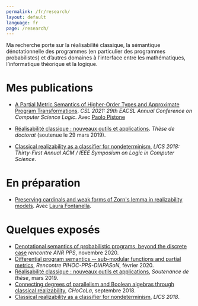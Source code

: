 ```yaml
---
permalink: /fr/research/
layout: default
language: fr
page: /research/
---
```


Ma recherche porte sur la réalisabilité classique, la sémantique dénotationnelle des programmes (en particulier des programmes probabilistes) et d’autres domaines à l’interface entre les mathématiques, l’informatique théorique et la logique.

Mes publications
================

* [A Partial Metric Semantics of Higher-Order Types and Approximate Program Transformations](https://hal.archives-ouvertes.fr/hal-03009790). *CSL 2021: 29th EACSL Annual Conference on Computer Science Logic*. Avec [Paolo Pistone](http://logica.uniroma3.it/pistone/)

* [Réalisabilité classique : nouveaux outils et applications](/docs/these.pdf). *Thèse de doctorat* (soutenue le 29 mars 2019).

* [Classical realizability as a classifier for nondeterminism](/docs/geoffroy-2018-classical-realizability-classifier-for-nondeterminism.pdf), *LICS 2018: Thirty-First Annual ACM / IEEE Symposium on Logic in Computer Science*.


En préparation
==============

* [Preserving cardinals and weak forms of Zorn's lemma in realizability models](/docs/fontanella-geoffroy-2019-preserving-cardinals-and-weak-zorn-in-classical-realizability.pdf). Avec [Laura Fontanella](https://www.i2m.univ-amu.fr/perso/laura.fontanella/). 

Quelques exposés
================

* [Denotational semantics of probabilistic programs, beyond the discrete case](/docs/slides-geoffroy-reunion-pps-11-20.pdf) *rencontre ANR PPS*, novembre 2020.
* [Differential program semantics -- sub-modular functions and partial metrics](/docs/slides-geoffroy-pihoc-02-20.pdf), *Rencontre PIHOC-PPS-DIAPASoN*, février 2020.
* [Réalisabilité classique : nouveaux outils et applications](/docs/slides-geoffroy-thesis.pdf), *Soutenance de thèse*, mars 2019.
* [Connecting degrees of parallelism and Boolean algebras through classical realizability](/docs/slides-geoffroy-chocola-09-2018.pdf), *CHoCoLa*, septembre 2018.
* [Classical realizability as a classifier for nondeterminism](/docs/slides-geoffroy-2018-classical-realizability-classifier-for-nondeterminism.pdf), *LICS 2018*.
